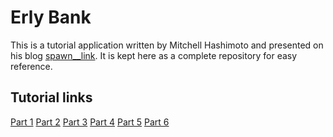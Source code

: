 Erly Bank
=========

This is a tutorial application written by Mitchell Hashimoto and presented on his blog [spawn__link](http://spawnlink.com/). It is kept here as a complete repository for easy reference.

Tutorial links
--------------

[Part 1](http://spawnlink.com/articles/an-introduction-to-gen_server-erlybank/)
[Part 2](http://spawnlink.com/articles/an-introduction-to-gen_fsm-erlybanks-atm/)
[Part 3](http://spawnlink.com/articles/an-introduction-to-gen_event-account-notifications/)
[Part 4](http://spawnlink.com/articles/using-supervisors-to-keep-erlybank-afloat/)
[Part 5](http://spawnlink.com/articles/bundling-erlybank-as-an-application/)
[Part 6](http://spawnlink.com/articles/an-introduction-to-releases-with-erlybank/)

